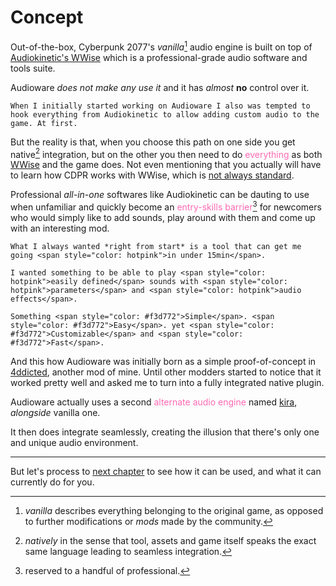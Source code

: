 # Concept

Out-of-the-box, Cyberpunk 2077's *vanilla*[^1] audio engine is built on top of [Audiokinetic's WWise](https://www.audiokinetic.com/en/wwise/overview/) which is a professional-grade audio software and tools suite.

Audioware *does not make any use it* and it has *almost* **no** control over it.

~~~admonish question title="Why not directly hook WWise?"
When I initially started working on Audioware I also was tempted to hook everything from Audiokinetic to allow adding custom audio to the game. At first.
~~~

But the reality is that, when you choose this path on one side you get native[^2] integration, but on the other you then need to do <span style="color: hotpink">everything</span> as both [WWise](https://www.audiokinetic.com/en/library/edge/?source=SDK&id=index.html) and the game does. Not even mentioning that you actually will have to learn how CDPR works with WWise, which is [not always standard](https://github.com/vgmstream/vgmstream/issues/778).

Professional *all-in-one* softwares like Audiokinetic can be dauting to use when unfamiliar and quickly become an <span style="color: hotpink">entry-skills barrier[^3]</span> for newcomers who would simply like to add sounds, play around with them and come up with an interesting mod.

~~~admonish question title="Then, how?"
What I always wanted *right from start* is a tool that can get me going <span style="color: hotpink">in under 15min</span>.

I wanted something to be able to play <span style="color: hotpink">easily defined</span> sounds with <span style="color: hotpink">parameters</span> and <span style="color: hotpink">audio effects</span>.

Something <span style="color: #f3d772">Simple</span>. <span style="color: #f3d772">Easy</span>. yet <span style="color: #f3d772">Customizable</span> and <span style="color: #f3d772">Fast</span>.
~~~

And this how Audioware was initially born as a simple proof-of-concept in [4ddicted](https://github.com/cyb3rpsych0s1s/4ddicted), another mod of mine. Until other modders started to notice that it worked pretty well and asked me to turn into a fully integrated native plugin.

Audioware actually uses a second <span style="color: hotpink">alternate audio engine</span> named [kira][kira], *alongside* vanilla one.

It then does integrate seamlessly, creating the illusion that there's only one and unique audio environment.

---

But let's process to [next chapter](./USAGE.md) to see how it can be used, and what it can currently do for you.

[^1]: *vanilla* describes everything belonging to the original game, as opposed to further modifications or *mods* made by the community.

[^2]: *natively* in the sense that tool, assets and game itself speaks the exact same language leading to seamless integration.

[^3]: reserved to a handful of professional.

[kira]: https://docs.rs/kira/latest/kira "kira crate"

